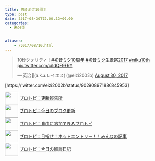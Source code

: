 ```yaml
---
title: 初音ミク10周年
type: post
date: 2017-08-30T15:00:23+00:00
categories:
  - 未分類

  
aliases:
    - /2017/08/10.html
---
```

<blockquote class="twitter-tweet" data-lang="en"><p lang="ja" dir="ltr">10秒クォリティ！<a href="https://twitter.com/hashtag/%E5%88%9D%E9%9F%B3%E3%83%9F%E3%82%AF10%E5%91%A8%E5%B9%B4?src=hash&amp;ref_src=twsrc%5Etfw">#初音ミク10周年</a> <a href="https://twitter.com/hashtag/%E5%88%9D%E9%9F%B3%E3%83%9F%E3%82%AF%E7%94%9F%E8%AA%95%E7%A5%AD2017?src=hash&amp;ref_src=twsrc%5Etfw">#初音ミク生誕祭2017</a> <a href="https://twitter.com/hashtag/miku10th?src=hash&amp;ref_src=twsrc%5Etfw">#miku10th</a> <a href="https://t.co/ciIdQF9ERY">pic.twitter.com/ciIdQF9ERY</a></p>&mdash; 英治🎺(a.k.a.レイエス) (@eizi2002b) <a href="https://twitter.com/eizi2002b/status/902908971886845953?ref_src=twsrc%5Etfw">August 30, 2017</a></blockquote>
<script async src="https://platform.twitter.com/widgets.js" charset="utf-8"></script>
[https://twitter.com/eizi2002b/status/902908971886845953]

<p style="text-align: left;">
  <a href="https://blogcircle.jp/commu/1911/topic/1"><img src="https://blogcircle.jp/thumb/commu/1911/1" style="width: 3em !important; height: 3em !important; vertical-align: middle; margin-right: .4em;" />ブロトピ：更新報告所</a><br /> <a href="https://blogcircle.jp/commu/414/topic/3"><img src="https://blogcircle.jp/thumb/commu/414/2" style="width: 3em !important; height: 3em !important; vertical-align: middle; margin-right: .4em;" />ブロトピ：今日のブログ更新</a> <br /> <a href="https://blogcircle.jp/commu/583/topic/6"><img src="https://blogcircle.jp/thumb/commu/583/3" style="width: 3em !important; height: 3em !important; vertical-align: middle; margin-right: .4em;" />ブロトピ：自由に追加できるブロトピ</a> <br /> <a href="https://blogcircle.jp/commu/1097/topic/1"><img src="https://blogcircle.jp/thumb/commu/1097/6" style="width: 3em !important; height: 3em !important; vertical-align: middle; margin-right: .4em;" />ブロトピ：目指せ！ホットエントリー！！みんなの記事</a> <br /> <a href="https://blogcircle.jp/commu/29/topic/1"><img src="https://blogcircle.jp/thumb/commu/29/2" style="width: 3em !important; height: 3em !important; vertical-align: middle; margin-right: .4em;" />ブロトピ：今日の雑談日記</a>
</p>